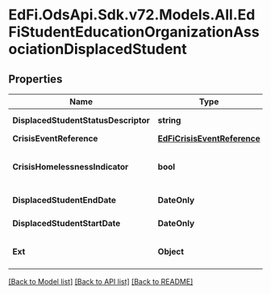 # EdFi.OdsApi.Sdk.v72.Models.All.EdFiStudentEducationOrganizationAssociationDisplacedStudent

## Properties

Name | Type | Description | Notes
------------ | ------------- | ------------- | -------------
**DisplacedStudentStatusDescriptor** | **string** | Indicates whether a student has been displaced as a result of a crisis event. | 
**CrisisEventReference** | [**EdFiCrisisEventReference**](EdFiCrisisEventReference.md) |  | 
**CrisisHomelessnessIndicator** | **bool** | Any student considered homeless (defined by the McKinney-Vento Homeless Education Assistance Act as lacking a fixed, regular, and adequate nighttime residence) as a result of the crisis event. | [optional] 
**DisplacedStudentEndDate** | **DateOnly** | The date marking the end of the period during which a student is considered displaced due to a crisis event. | [optional] 
**DisplacedStudentStartDate** | **DateOnly** | The date on which a student is officially identified as displaced due to a crisis event. | [optional] 
**Ext** | **Object** | Extensions to the StudentEducationOrganizationAssociationDisplacedStudent entity. | [optional] 

[[Back to Model list]](../../README.md#documentation-for-models) [[Back to API list]](../../README.md#documentation-for-api-endpoints) [[Back to README]](../../README.md)

